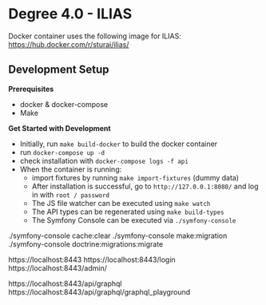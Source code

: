 # Degree 4.0 - ILIAS

Docker container uses the following image for ILIAS:
https://hub.docker.com/r/sturai/ilias/

## Development Setup

**Prerequisites**

- docker & docker-compose
- Make


**Get Started with Development**

- Initially, run `make build-docker` to build the docker container
- run `docker-compose up -d`
- check installation with `docker-compose logs -f api`
- When the container is running:
    - import fixtures by running `make import-fixtures` (dummy data)
    - After installation is successful, go to `http://127.0.0.1:8080/` and log in with `root / password`
    - The JS file watcher can be executed using `make watch`
    - The API types can be regenerated using `make build-types`
    - The Symfony Console can be executed via `./symfony-console`


./symfony-console cache:clear
./symfony-console make:migration
./symfony-console doctrine:migrations:migrate

https://localhost:8443
https://localhost:8443/login
https://localhost:8443/admin/


https://localhost:8443/api/graphql
https://localhost:8443/api/graphql/graphql_playground
